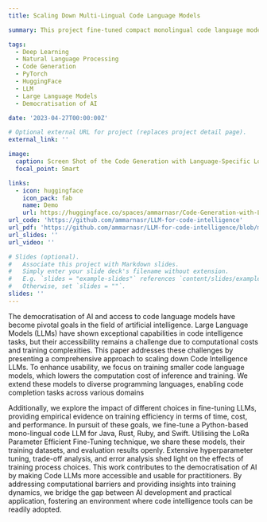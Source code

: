 ```yaml
---
title: Scaling Down Multi-Lingual Code Language Models

summary: This project fine-tuned compact monolingual code language models to new programming languages using efficient techniques, with the goal of expanding capabilities and accessibility of code intelligence tools. The work shares insights from optimizing training efficiency and makes models/datasets publicly available to further AI democratization.

tags:
  - Deep Learning
  - Natural Language Processing
  - Code Generation
  - PyTorch
  - HuggingFace
  - LLM
  - Large Language Models
  - Democratisation of AI

date: '2023-04-27T00:00:00Z'

# Optional external URL for project (replaces project detail page).
external_link: ''

image:
  caption: Screen Shot of the Code Generation with Language-Specific LoRa Models HuggingFace Space
  focal_point: Smart

links:
  - icon: huggingface
    icon_pack: fab
    name: Demo
    url: https://huggingface.co/spaces/ammarnasr/Code-Generation-with-Language-Specific-LoRa-Models
url_code: 'https://github.com/ammarnasr/LLM-for-code-intelligence'
url_pdf: 'https://github.com/ammarnasr/LLM-for-code-intelligence/blob/main/ammar_dissertation.pdf'
url_slides: ''
url_video: ''

# Slides (optional).
#   Associate this project with Markdown slides.
#   Simply enter your slide deck's filename without extension.
#   E.g. `slides = "example-slides"` references `content/slides/example-slides.md`.
#   Otherwise, set `slides = ""`.
slides: ''
---
```


The democratisation of AI and access to code language models have become pivotal goals in the field of artificial intelligence. Large Language Models (LLMs) have shown exceptional capabilities in code intelligence tasks, but their accessibility remains a challenge due to computational costs and training complexities. This paper addresses these challenges by presenting a comprehensive approach to scaling down Code Intelligence LLMs. To enhance usability, we focus on training smaller code language models, which lowers the computation cost of inference and training. We extend these models to diverse programming languages, enabling code completion tasks across various domains 

Additionally, we explore the impact of different choices in fine-tuning LLMs, providing empirical evidence on training efficiency in terms of time, cost, and performance. In pursuit of these goals, we fine-tune a Python-based mono-lingual code LLM for Java, Rust, Ruby, and Swift. Utilising the LoRa Parameter Efficient Fine-Tuning technique, we share these models, their training datasets, and evaluation results openly. Extensive hyperparameter tuning, trade-off analysis, and error analysis shed light on the effects of training process choices. This work contributes to the democratisation of AI by making Code LLMs more accessible and usable for practitioners. By addressing computational barriers and providing insights into training dynamics, we bridge the gap between AI development and practical application, fostering an environment where code intelligence tools can be readily adopted.

